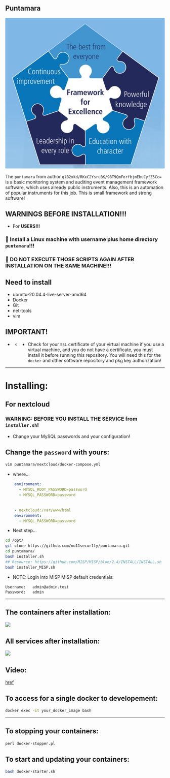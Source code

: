 ## Puntamara
![](https://github.com/socDAEU/puntamara/blob/master/docs/Framework%20for%20excellence.jpg)

The `puntamara` from author `qlB2xkd/RKxC2YsruBK/98T9QmForfbjmEbuCyfZ5Cc=` is a basic monitoring system and auditing event management framework software, which uses already public instruments. Also, this is an automation of popular instruments for this job. This is small framework and strong software!

## WARNINGS BEFORE INSTALLATION!!!

- For **USERS!!!**

### &#x1F534; Install a Linux machine with username plus home directory `puntamara`!!!
### &#x1F534; DO NOT EXECUTE THOSE SCRIPTS AGAIN AFTER INSTALLATION ON THE SAME MACHINE!!!

## Need to install
- ubuntu-20.04.4-live-server-amd64
- Docker
- Git
- net-tools
- vim

## IMPORTANT!
- - - Check for your `SSL` certificate of your virtual machine if you use a virtual machine, and you do not have a certificate, you must install it before running this repository. You will need this for the `docker` and other software repository and pkg key authorization!

---------------------------------------------------------------------------------------------------------------

# Installing:

## For nextcloud

### WARNING: BEFORE YOU INSTALL THE SERVICE from `installer.sh`!

- Change your MySQL passwords and your configuration!

## Change the `password` with yours:

```bash
vim puntamara/nextcloud/docker-compose.yml
```
- where...

```yml
    environment:
      - MYSQL_ROOT_PASSWORD=password
      - MYSQL_PASSWORD=password
      
```
```yml
    - nextcloud:/var/www/html
    environment:
      - MYSQL_PASSWORD=password
```

- Next step...

```bash
cd /opt/
git clone https://github.com/nu11secur1ty/puntamara.git
cd puntamara/
bash installer.sh
## Resource: https://github.com/MISP/MISP/blob/2.4/INSTALL/INSTALL.sh
bash installer_MISP.sh 
```
- NOTE:
Login into MISP
MISP default credentials:

```
Username:	admin@admin.test
Password:	admin
```
-----------------------------------------------------------------------

## The containers after installation:

![](https://github.com/nu11secur1ty/puntamara/blob/main/docs/Containers.gif)

## All services after installation:

![](https://github.com/nu11secur1ty/puntamara/blob/main/docs/all-services.gif)

## Video:
[href](https://streamable.com/n49lxu)

## To access for a single docker to developement:
```bash
docker exec -it your_docker_image bash
```
-----------------------------------------------------------------------
## To stopping your containers:

```perl
perl docker-stopper.pl 
```
## To start and updating your containers:
```bash
bash docker-starter.sh
```

